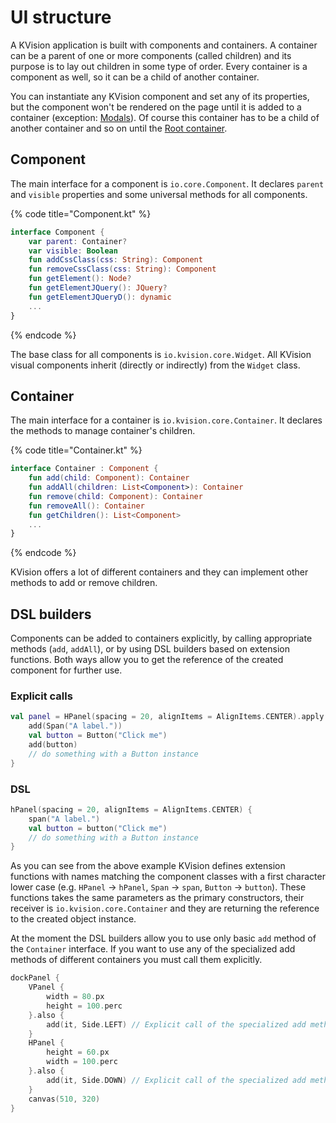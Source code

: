 # UI structure

A KVision application is built with components and containers. A container can be a parent of one or more components \(called children\) and its purpose is to lay out children in some type of order. Every container is a component as well, so it can be a child of another container.

You can instantiate any KVision component and set any of its properties, but the component won't be rendered on the page until it is added to a container \(exception: [Modals](windows-and-modals.md)\). Of course this container has to be a child of another container and so on until the [Root container](root-container.md).

## Component

The main interface for a component is `io.core.Component`. It declares `parent` and `visible` properties and some universal methods for all components.

{% code title="Component.kt" %}
```kotlin
interface Component {
    var parent: Container?
    var visible: Boolean
    fun addCssClass(css: String): Component
    fun removeCssClass(css: String): Component
    fun getElement(): Node?
    fun getElementJQuery(): JQuery?
    fun getElementJQueryD(): dynamic
    ...
}
```
{% endcode %}

The base class for all components is `io.kvision.core.Widget`. All KVision visual components inherit \(directly or indirectly\) from the `Widget` class.

## Container

The main interface for a container is `io.kvision.core.Container`. It declares the methods to manage container's children.

{% code title="Container.kt" %}
```kotlin
interface Container : Component {
    fun add(child: Component): Container
    fun addAll(children: List<Component>): Container
    fun remove(child: Component): Container
    fun removeAll(): Container
    fun getChildren(): List<Component>
    ...
}
```
{% endcode %}

KVision offers a lot of different containers and they can implement other methods to add or remove children.

## DSL builders

Components can be added to containers explicitly, by calling appropriate methods \(`add`, `addAll`\), or by using DSL builders based on extension functions. Both ways allow you to get the reference of the created component for further use.

### Explicit calls

```kotlin
val panel = HPanel(spacing = 20, alignItems = AlignItems.CENTER).apply {
    add(Span("A label."))
    val button = Button("Click me")
    add(button)
    // do something with a Button instance
}
```

### DSL

```kotlin
hPanel(spacing = 20, alignItems = AlignItems.CENTER) {
    span("A label.")
    val button = button("Click me")
    // do something with a Button instance
}
```

As you can see from the above example KVision defines extension functions with names matching the component classes with a first character lower case \(e.g. `HPanel` -&gt; `hPanel`, `Span` -&gt; `span`, `Button` -&gt; `button`\). These functions takes the same parameters as the primary constructors, their receiver is `io.kvision.core.Container` and they are returning the reference to the created object instance.

At the moment the DSL builders allow you to use only basic `add` method of the `Container` interface. If you want to use any of the specialized add methods of different containers you must call them explicitly.

```kotlin
dockPanel {
    VPanel {
        width = 80.px
        height = 100.perc
    }.also {
        add(it, Side.LEFT) // Explicit call of the specialized add method of DockPanel
    }
    HPanel {
        height = 60.px
        width = 100.perc
    }.also {
        add(it, Side.DOWN) // Explicit call of the specialized add method of DockPanel
    }
    canvas(510, 320)
}
```

